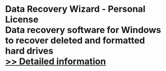 # Data Recovery Wizard - Personal License<br />Data recovery software for Windows to recover deleted and formatted hard drives<br />[>> Detailed information](https://secure.shareit.com/shareit/product.html?productid=300784091&affiliateid=200057808)